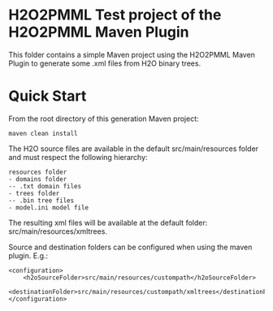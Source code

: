 # H2O2PMML Test project of the H2O2PMML Maven Plugin

This folder contains a simple Maven project using the H2O2PMML Maven Plugin to generate some .xml files from H2O binary trees.

# Quick Start

From the root directory of this generation Maven project:

    maven clean install

The H2O source files are available in the default src/main/resources folder and must respect the following hierarchy:

    resources folder
    - domains folder
    -- .txt domain files
    - trees folder
    -- .bin tree files
    - model.ini model file

The resulting xml files will be available at the default folder: src/main/resources/xmltrees.

Source and destination folders can be configured when using the maven plugin. E.g.:

    <configuration>
		<h2oSourceFolder>src/main/resources/custompath</h2oSourceFolder>
		<destinationFolder>src/main/resources/custompath/xmltrees</destinationFolder>
	</configuration>